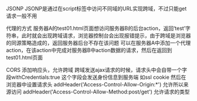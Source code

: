 JSONP
	JSONP是通过在script标签中访问不同域的URL实现跨域，不过只能get请求一般不用

代理的方式
	服务器A的test01.html页面想访问服务器B的后台action，返回‘test’字符串，此时就会出现跨域请求，浏览器控制台会出现报错提示，由于跨域是浏览器的同源策略造成的，返回服务器后台不存在该问题
	可以在服务器A中添加一个代理action，在该action中完成对服务器B中action数据的请求，然后在返回到test01.html页面

CORS
	添加响应头，允许跨域
		跨域发送ajax请求的时候，请求头中会自带一个字段withCredentials:true 这个字段会发送身份信息到服务端 如ssl cookie 然后在浏览器中设置请求头
		addHeader('Access-Control-Allow-Origin:*')  允许所以来源访问
		addHeader('Access-Control-Allow-Method:post/get')	允许请求的类型
